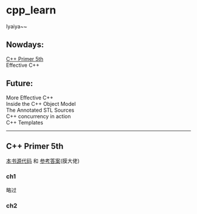 # cpp_learn
Iyaiya~~

## Nowdays:

[C++ Primer 5th](#c-primer-5th)<br>
Effective C++

## Future:

More Effective C++<br>
Inside the C++ Object Model<br>
The Annotated STL Sources<br>
C++ concurrency in action<br>
C++ Templates

---

## C++ Primer 5th
[本书源代码](./cpp_primer/source) 和 [参考答案](https://github.com/Mooophy/Cpp-Primer)(膜大佬)

### ch1
略过

### ch2

